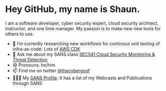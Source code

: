 # Hey GitHub, my name is Shaun.
I am a software developer, cyber security expert, cloud security architect, instructor, and one time manager.  My passion is to make new new tools for others to use.

- 🔭 I’m currently researching new workflows for continous unit testing of infra-as-code.  Lots of [AWS CDK](https://github.com/aws/aws-cdk)
- 💬 Ask me about my SANS class [SEC541 Cloud Security Monitoring & Threat Detection](https://www.sans.org/cyber-security-courses/cloud-security-monitoring-threat-detection/)
- 😄 Pronouns: he/him
- 📫 Find me on twitter [@thecybergoof](https://twitter.com/TheCybergoof)
- 👨🏼‍💻 My [SANS Profile](https://www.sans.org/profiles/shaun-mccullough/).  It has a list of my Webcasts and Publications through SANS 



<!--
**cybergoof/cybergoof** is a ✨ _special_ ✨ repository because its `README.md` (this file) appears on your GitHub profile.

Here are some ideas to get you started:

- 🌱 I’m currently learning ...
- 👯 I’m looking to collaborate on ...
- 🤔 I’m looking for help with ...
- 💬 Ask me about ...
- 📫 How to reach me: ...
- 😄 Pronouns: ...
- ⚡ Fun fact: ...
-->
